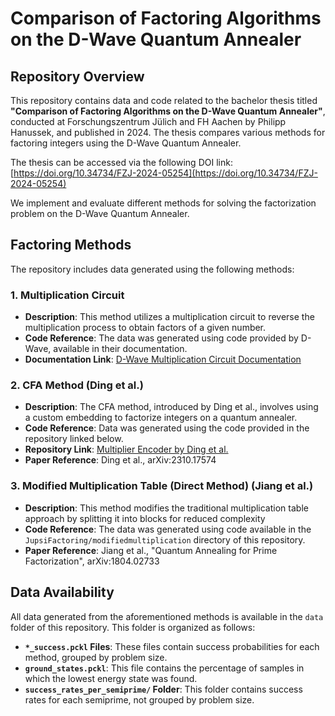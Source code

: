 # Comparison of Factoring Algorithms on the D-Wave Quantum Annealer

## Repository Overview

This repository contains data and code related to the bachelor thesis titled **"Comparison of Factoring Algorithms on the D-Wave Quantum Annealer"**, conducted at Forschungszentrum Jülich and FH Aachen by Philipp Hanussek, and published in 2024. The thesis compares various methods for factoring integers using the D-Wave Quantum Annealer.

The thesis can be accessed via the following DOI link: [https://doi.org/10.34734/FZJ-2024-05254](https://doi.org/10.34734/FZJ-2024-05254)

We implement and evaluate different methods for solving the factorization problem on the D-Wave Quantum Annealer.

## Factoring Methods

The repository includes data generated using the following methods:

### 1. Multiplication Circuit
- **Description**: This method utilizes a multiplication circuit to reverse the multiplication process to obtain factors of a given number.
- **Code Reference**: The data was generated using code provided by D-Wave, available in their documentation.
- **Documentation Link**: [D-Wave Multiplication Circuit Documentation](https://docs.ocean.dwavesys.com/en/stable/docs_dimod/reference/generated/dimod.generators.multiplication_circuit.html)

### 2. CFA Method (Ding et al.)
- **Description**: The CFA method, introduced by Ding et al., involves using a custom embedding to factorize integers on a quantum annealer.
- **Code Reference**: Data was generated using the code provided in the repository linked below.
- **Repository Link**: [Multiplier Encoder by Ding et al.](https://gitlab.com/jingwen.ding/multiplier-encoder/)
- **Paper Reference**: Ding et al., arXiv:2310.17574

### 3. Modified Multiplication Table (Direct Method) (Jiang et al.)
- **Description**: This method modifies the traditional multiplication table approach by splitting it into blocks for reduced complexity
- **Code Reference**: The data was generated using code available in the `JupsiFactoring/modifiedmultiplication` directory of this repository.
- **Paper Reference**: Jiang et al., "Quantum Annealing for Prime Factorization", arXiv:1804.02733

## Data Availability

All data generated from the aforementioned methods is available in the `data` folder of this repository. This folder is organized as follows:

- **`*_success.pckl` Files**: These files contain success probabilities for each method, grouped by problem size.
- **`ground_states.pckl`**: This file contains the percentage of samples in which the lowest energy state was found.
- **`success_rates_per_semiprime/` Folder**: This folder contains success rates for each semiprime, not grouped by problem size.


